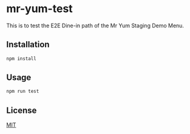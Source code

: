 # mr-yum-test
This is to test the E2E Dine-in path of the Mr Yum Staging Demo Menu.

## Installation

```bash
npm install
```

## Usage
```bash
npm run test
```

## License
[MIT](https://choosealicense.com/licenses/mit/)
